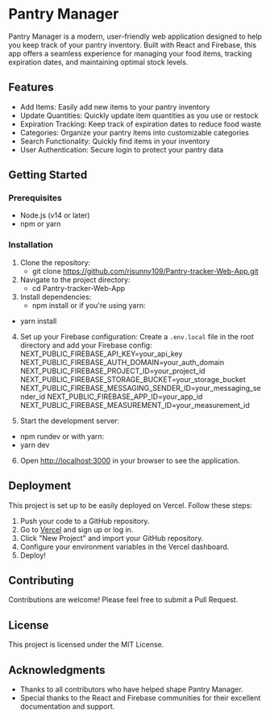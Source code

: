 # Pantry Manager

Pantry Manager is a modern, user-friendly web application designed to help you keep track of your pantry inventory. Built with React and Firebase, this app offers a seamless experience for managing your food items, tracking expiration dates, and maintaining optimal stock levels.

## Features

- Add Items: Easily add new items to your pantry inventory
- Update Quantities: Quickly update item quantities as you use or restock
- Expiration Tracking: Keep track of expiration dates to reduce food waste
- Categories: Organize your pantry items into customizable categories
- Search Functionality: Quickly find items in your inventory
- User Authentication: Secure login to protect your pantry data

## Getting Started

### Prerequisites

- Node.js (v14 or later)
- npm or yarn

### Installation

1. Clone the repository:
   - git clone https://github.com/rjsunny109/Pantry-tracker-Web-App.git
2. Navigate to the project directory:
   - cd Pantry-tracker-Web-App
3. Install dependencies:
   - npm install
or if you're using yarn:
  - yarn install

4. Set up your Firebase configuration:
Create a `.env.local` file in the root directory and add your Firebase config:
NEXT_PUBLIC_FIREBASE_API_KEY=your_api_key
NEXT_PUBLIC_FIREBASE_AUTH_DOMAIN=your_auth_domain
NEXT_PUBLIC_FIREBASE_PROJECT_ID=your_project_id
NEXT_PUBLIC_FIREBASE_STORAGE_BUCKET=your_storage_bucket
NEXT_PUBLIC_FIREBASE_MESSAGING_SENDER_ID=your_messaging_sender_id
NEXT_PUBLIC_FIREBASE_APP_ID=your_app_id
NEXT_PUBLIC_FIREBASE_MEASUREMENT_ID=your_measurement_id

5. Start the development server:
- npm rundev
or with yarn:
- yarn dev
6. Open [http://localhost:3000](http://localhost:3000) in your browser to see the application.

## Deployment

This project is set up to be easily deployed on Vercel. Follow these steps:

1. Push your code to a GitHub repository.
2. Go to [Vercel](https://vercel.com) and sign up or log in.
3. Click "New Project" and import your GitHub repository.
4. Configure your environment variables in the Vercel dashboard.
5. Deploy!

## Contributing

Contributions are welcome! Please feel free to submit a Pull Request.

## License

This project is licensed under the MIT License.

## Acknowledgments

- Thanks to all contributors who have helped shape Pantry Manager.
- Special thanks to the React and Firebase communities for their excellent documentation and support.
